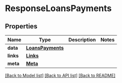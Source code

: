 # ResponseLoansPayments

## Properties
Name | Type | Description | Notes
------------ | ------------- | ------------- | -------------
**data** | [**LoansPayments**](LoansPayments.md) |  | 
**links** | [**Links**](Links.md) |  | 
**meta** | [**Meta**](Meta.md) |  | 

[[Back to Model list]](../README.md#documentation-for-models) [[Back to API list]](../README.md#documentation-for-api-endpoints) [[Back to README]](../README.md)


